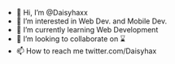 - 👋 Hi, I’m @Daisyhaxx
- 👀 I’m interested in Web Dev. and Mobile Dev.
- 🌱 I’m currently learning Web Development
- 💞️ I’m looking to collaborate on ⌛
- 📫 How to reach me twitter.com/Daisyhax

<!---
Daisyhaxx/Daisyhaxx is a ✨ special ✨ repository because its `README.md` (this file) appears on your GitHub profile.
You can click the Preview link to take a look at your changes.
--->
